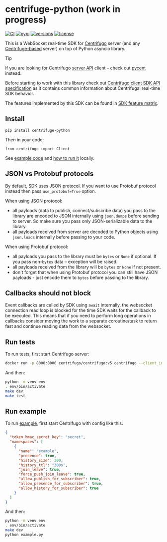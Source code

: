 # centrifuge-python (work in progress)

[![CI](https://github.com/centrifugal/centrifuge-python/actions/workflows/test.yml/badge.svg)](https://github.com/centrifugal/centrifuge-python/actions/workflows/test.yml?query=event%3Apush+branch%3Amaster+workflow%3ATest)
[![pypi](https://img.shields.io/pypi/v/centrifuge-python.svg)](https://pypi.python.org/pypi/centrifuge-python)
[![versions](https://img.shields.io/pypi/pyversions/centrifuge-python.svg)](https://github.com/centrifugal/centrifuge-python)
[![license](https://img.shields.io/github/license/centrifugal/centrifuge-python.svg)](https://github.com/centrifugal/centrifuge-python/blob/master/LICENSE)

This is a WebSocket real-time SDK for [Centrifugo](https://github.com/centrifugal/centrifugo) server (and any [Centrifuge-based](https://github.com/centrifugal/centrifuge) server) on top of Python asyncio library.

> [!TIP]
> If you are looking for Centrifugo [server API](https://centrifugal.dev/docs/server/server_api) client – check out [pycent](https://github.com/centrifugal/pycent) instead.

Before starting to work with this library check out [Centrifugo client SDK API specification](https://centrifugal.dev/docs/transports/client_api) as it contains common information about Centrifugal real-time SDK behavior.

The features implemented by this SDK can be found in [SDK feature matrix](https://centrifugal.dev/docs/transports/client_sdk#sdk-feature-matrix).

## Install

```
pip install centrifuge-python
```

Then in your code:

```
from centrifuge import Client
```

See [example code](https://github.com/centrifugal/centrifuge-python/blob/master/example.py) and [how to run it](#run-example) locally.

## JSON vs Protobuf protocols

By default, SDK uses JSON protocol. If you want to use Protobuf protocol instead then pass `use_protobuf=True` option.

When using JSON protocol:

* all payloads (data to publish, connect/subscribe data) you pass to the library are encoded to JSON internally using `json.dumps` before sending to server. So make sure you pass only JSON-serializable data to the library.
* all payloads received from server are decoded to Python objects using `json.loads` internally before passing to your code.

When using Protobuf protocol:

* all payloads you pass to the library must be `bytes` or `None` if optional. If you pass non-`bytes` data – exception will be raised.
* all payloads received from the library will be `bytes` or `None` if not present.
* don't forget that when using Protobuf protocol you can still have JSON payloads - just encode them to `bytes` before passing to the library.

## Callbacks should not block

Event callbacks are called by SDK using `await` internally, the websocket connection read loop is blocked for the time SDK waits for the callback to be executed. This means that if you need to perform long operations in callbacks consider moving the work to a separate coroutine/task to return fast and continue reading data from the websocket.

## Run tests

To run tests, first start Centrifugo server:

```bash
docker run -p 8000:8000 centrifugo/centrifugo:v5 centrifugo --client_insecure --log_level debug
```

And then:

```bash
python -m venv env
. env/bin/activate
make dev
make test
```

## Run example

To run [example](https://github.com/centrifugal/centrifuge-python/blob/master/example.py), first start Centrifugo with config like this:

```json
{
  "token_hmac_secret_key": "secret",
  "namespaces": [
    {
      "name": "example",
      "presence": true,
      "history_size": 300,
      "history_ttl": "300s",
      "join_leave": true,
      "force_push_join_leave": true,
      "allow_publish_for_subscriber": true,
      "allow_presence_for_subscriber": true,
      "allow_history_for_subscriber": true
    }
  ]
}
```

And then:

```bash
python -m venv env
. env/bin/activate
make dev
python example.py
```
